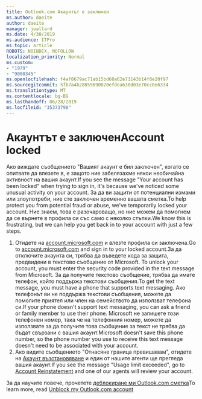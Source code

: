 ```yaml
---
title: Outlook.com Акаунтът е заключен
ms.author: daeite
author: daeite
manager: joallard
ms.date: 4/30/2019
ms.audience: ITPro
ms.topic: article
ROBOTS: NOINDEX, NOFOLLOW
localization_priority: Normal
ms.custom:
- "1979"
- "9000345"
ms.openlocfilehash: f4af8679ac71ab15bd68a62e71143b14f8e20f97
ms.sourcegitcommit: 5fb7a4b28859690020efdea630d03e70cc0e6334
ms.translationtype: MT
ms.contentlocale: bg-BG
ms.lasthandoff: 06/28/2019
ms.locfileid: "35373798"
---
```

# <a name="account-locked"></a><span data-ttu-id="b7ae8-102">Акаунтът е заключен</span><span class="sxs-lookup"><span data-stu-id="b7ae8-102">Account locked</span></span>

<span data-ttu-id="b7ae8-103">Ако виждате съобщението "Вашият акаунт е бил заключен", когато се опитвате да влезете в, е защото ние забелязахме някои необичайна активност на вашия акаунт.</span><span class="sxs-lookup"><span data-stu-id="b7ae8-103">If you see the message "Your account has been locked" when trying to sign in, it's because we've noticed some unusual activity on your account.</span></span> <span data-ttu-id="b7ae8-104">За да ви защити от потенциални измами или злоупотреби, ние сте заключен временно вашата сметка.</span><span class="sxs-lookup"><span data-stu-id="b7ae8-104">To help protect you from potential fraud or abuse, we've temporarily locked your account.</span></span> <span data-ttu-id="b7ae8-105">Ние знаем, това е разочароващо, но ние можем да помогнем да се върнете в профила си със само с няколко стъпки.</span><span class="sxs-lookup"><span data-stu-id="b7ae8-105">We know this is frustrating, but we can help you get back in to your account with just a few steps.</span></span>

1. <span data-ttu-id="b7ae8-106">Отидете на [account.microsoft.com](https://go.microsoft.com/fwlink/?linkid=2090484) и влезте профила си заключена.</span><span class="sxs-lookup"><span data-stu-id="b7ae8-106">Go to [account.microsoft.com](https://go.microsoft.com/fwlink/?linkid=2090484) and sign in to your locked account.</span></span><span data-ttu-id="b7ae8-107">За да отключите акаунта си, трябва да въведете кода за защита, предвидени в текстово съобщение от Microsoft.</span><span class="sxs-lookup"><span data-stu-id="b7ae8-107"> To unlock your account, you must enter the security code provided in the text message from Microsoft.</span></span> <span data-ttu-id="b7ae8-108">За да получите текстово съобщение, трябва да имате телефон, който поддържа текстови съобщения.</span><span class="sxs-lookup"><span data-stu-id="b7ae8-108">To get the text message, you must have a phone that supports text messaging.</span></span> <span data-ttu-id="b7ae8-109">Ако телефонът ви не поддържа текстови съобщения, можете да помолите приятел или член на семейството да използват телефона си.</span><span class="sxs-lookup"><span data-stu-id="b7ae8-109">If your phone doesn't support text messaging, you can ask a friend or family member to use their phone.</span></span> <span data-ttu-id="b7ae8-110">Microsoft не запишете този телефонен номер, така че на телефонния номер, можете да използвате за да получите това съобщение за текст не трябва да бъдат свързани с вашия акаунт.</span><span class="sxs-lookup"><span data-stu-id="b7ae8-110">Microsoft doesn't save this phone number, so the phone number you use to receive this text message doesn't need to be associated with your account.</span></span>
2. <span data-ttu-id="b7ae8-111">Ако видите съобщението "Отнасяне граница превишавам", отидете на [Акаунт възстановяване](https://go.microsoft.com/fwlink/?linkid=2090483) и един от нашите агенти ще прегледа вашия акаунт.</span><span class="sxs-lookup"><span data-stu-id="b7ae8-111">If you see the message "Usage limit exceeded", go to [Account Reinstatement](https://go.microsoft.com/fwlink/?linkid=2090483) and one of our agents will review your account.</span></span>

<span data-ttu-id="b7ae8-112">За да научите повече, прочетете [деблокиране ми Outlook.com сметка](https://support.office.com/article/f4ad2701-d166-4d8b-8a6a-9af2a1f8a4c4)</span><span class="sxs-lookup"><span data-stu-id="b7ae8-112">To learn more, read [Unblock my Outlook.com account](https://support.office.com/article/f4ad2701-d166-4d8b-8a6a-9af2a1f8a4c4)</span></span> 